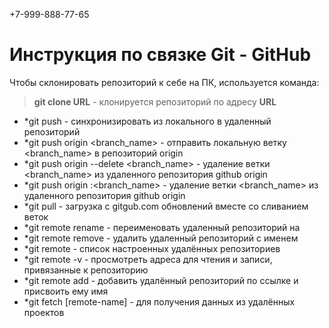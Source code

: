 +7-999-888-77-65
# Инструкция по связке Git - GitHub

Чтобы склонировать репозиторий к себе на ПК, используется команда: 
> **git clone URL** - клонируется репозиторий по адресу **URL** 

* *git push - синхронизировать из локального в удаленный репозиторий 
* *git push origin <branch_name> - отправить локальную ветку <branch_name> в репозиторий origin
* *git push origin --delete <branch_name> - удаление ветки <branch_name> из удаленного репозитория github origin
* *git push origin :<branch_name> - удаление ветки <branch_name> из удаленного репозитория github origin
* *git pull - загрузка с gitgub.com обновлений вместе со сливанием веток
* *git remote rename <name> - переименовать удаленный репозиторий на <name>
* *git remote remove <name> - удалить удаленный репозиторий с именем <name>
* *git remote - список настроенных удалённых репозиториев
* *git remote -v - просмотреть адреса для чтения и записи, привязанные к репозиторию
* *git remote add <name> <url> - добавить удалённый репозиторий по ссылке <url> и присвоить ему имя <name>
* *git fetch [remote-name] - для получения данных из удалённых проектов